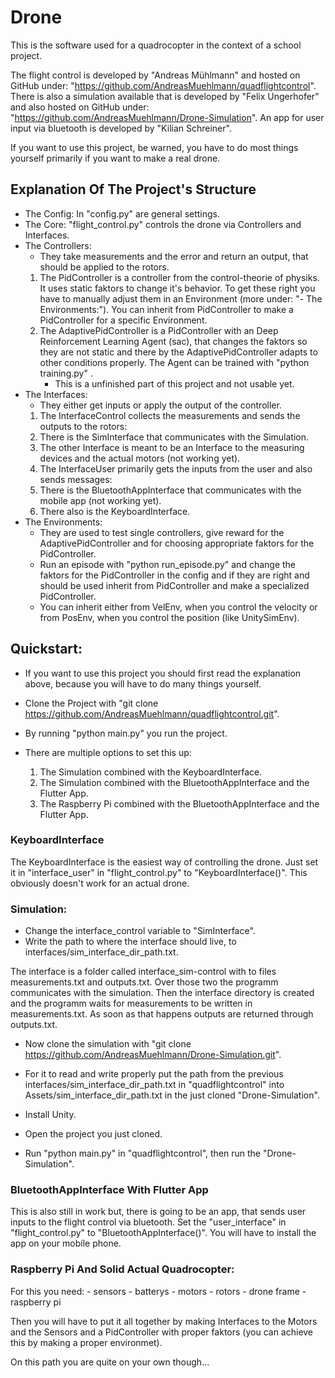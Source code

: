 # Drone
This is the software used for a quadrocopter in the context of a school project.

The flight control is developed by "Andreas Mühlmann" and hosted on GitHub under:
"https://github.com/AndreasMuehlmann/quadflightcontrol".
There is also a simulation available that is developed by "Felix Ungerhofer" and also hosted on GitHub under:
"https://github.com/AndreasMuehlmann/Drone-Simulation".
An app for user input via bluetooth is developed by "Kilian Schreiner".

If you want to use this project, be warned, you have to do most things yourself
primarily if you want to make a real drone.


## Explanation Of The Project's Structure
- The Config: In "config.py" are general settings.
- The Core: "flight_control.py" controls the drone via Controllers and Interfaces.
- The Controllers:
  - They take measurements and the error and return an output, that should be applied to the rotors.
  1. The PidController is a controller from the control-theorie of physiks. It uses static faktors to change it's behavior.
     To get these right you have to manually adjust them in an Environment (more under: "- The Environments:").
     You can inherit from PidController to make a PidController for a specific Environment.
  2. The AdaptivePidController is a PidController with an Deep Reinforcement Learning Agent (sac), that changes the faktors
     so they are not static and there by the AdaptivePidController adapts to other conditions properly.
     The Agent can be trained with "python training.py" .
     - This is a unfinished part of this project and not usable yet.
- The Interfaces: 
  - They either get inputs or apply the output of the controller.
  1. The InterfaceControl collects the measurements and sends the outputs to the rotors:
    1. There is the SimInterface that communicates with the Simulation.
    2. The other Interface is meant to be an Interface to the measuring devices and the actual motors (not working yet).
  2. The InterfaceUser primarily gets the inputs from the user and also sends messages:
    1. There is the BluetoothAppInterface that communicates with the mobile app (not working yet).
    2. There also is the KeyboardInterface.
- The Environments:
  - They are used to test single controllers, give reward for the AdaptivePidController and for
    choosing appropriate faktors for the PidController.
  - Run an episode with "python run_episode.py" and change the faktors for the PidController in the
    config and if they are right and should be used inherit from PidController and make a specialized PidController.
  - You can inherit either from VelEnv, when you control the velocity or from PosEnv, when you control the position (like UnitySimEnv).


## Quickstart:
- If you want to use this project you should first read the explanation above, because you will have to do many things yourself.
- Clone the Project with "git clone https://github.com/AndreasMuehlmann/quadflightcontrol.git".
- By running "python main.py" you run the project.

- There are multiple options to set this up:
  1. The Simulation combined with the KeyboardInterface.
  2. The Simulation combined with the BluetoothAppInterface and the Flutter App.
  3. The Raspberry Pi combined with the BluetoothAppInterface and the Flutter App.


### KeyboardInterface
The KeyboardInterface is the easiest way of controlling the drone. Just set it in "interface_user"
in "flight_control.py" to "KeyboardInterface()". This obviously doesn't work for an actual drone.


### Simulation:
- Change the interface_control variable to "SimInterface".
- Write the path to where the interface should live, to interfaces/sim_interface_dir_path.txt.

The interface is a folder called interface_sim-control with to files measurements.txt and outputs.txt.
Over those two the programm communicates with the simulation. Then the interface directory is created and
the programm waits for measurements to be written in measurements.txt. As soon as that happens outputs are returned through outputs.txt.

- Now clone the simulation with "git clone https://github.com/AndreasMuehlmann/Drone-Simulation.git".
- For it to read and write properly put the path from the previous interfaces/sim_interface_dir_path.txt in "quadflightcontrol"
  into Assets/sim_interface_dir_path.txt in the just cloned "Drone-Simulation".
- Install Unity.
- Open the project you just cloned.

- Run "python main.py" in "quadflightcontrol", then run the "Drone-Simulation".


### BluetoothAppInterface With Flutter App
This is also still in work but, there is going to be an app, that sends user inputs to
the flight control via bluetooth. Set the "user_interface" in "flight_control.py" to "BluetoothAppInterface()".
You will have to install the app on your mobile phone.


### Raspberry Pi And Solid Actual Quadrocopter:
For this you need:
    - sensors
    - batterys
    - motors
    - rotors
    - drone frame
    - raspberry pi

Then you will have to put it all together by making Interfaces to the Motors and the Sensors and a PidController with proper
faktors (you can achieve this by making a proper environmet).

On this path you are quite on your own though...
